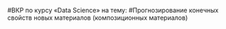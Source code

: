 #ВКР по курсу «Data Science» на тему:
#Прогнозирование конечных свойств новых материалов (композиционных материалов)
